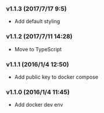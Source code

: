 ### v1.1.3	(2017/7/17 9:5)
* Add default styling

### v1.1.2	(2017/7/11 14:28)
* Move to TypeScript

### v1.1.1	(2016/1/4 12:50)
* Add public key to docker compose

### v1.1.0	(2016/1/4 11:45)
* Add docker dev env


